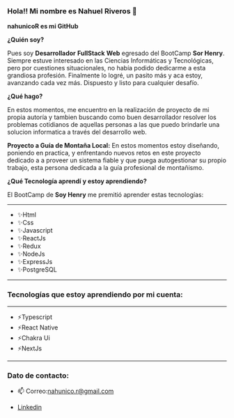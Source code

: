 ### Hola!! Mi nombre es Nahuel Riveros 👋

__nahunicoR es mi GitHub__

__¿Quién soy?__

Pues soy __Desarrollador__ __FullStack__ __Web__ egresado del BootCamp __Sor Henry__.
Siempre estuve interesado en las Ciencias Informáticas y Tecnológicas, pero por cuestiones situacionales, no había podido dedicarme a esta grandiosa profesión.
Finalmente lo logré, un pasito más y aca estoy, avanzando cada vez más.
Dispuesto y listo para cualquier desafío.

__¿Qué hago?__

En estos momentos, me encuentro en la realización de proyecto de mi propia autoría y tambien buscando como buen desarrollador resolver los problemas cotidianos de aquellas personas a las que puedo brindarle una solucion informatica a través del desarrollo web. 

__Proyecto a Guía de Montaña Local:__ En estos momentos estoy diseñando, poniendo en practica, y enfrentando nuevos retos en este proyecto dedicado a a proveer un sistema fiable y que puega autogestionar su propio trabajo, esta persona dedicada a la guía profesional de montañismo.

__¿Qué Tecnología aprendí y estoy aprendiendo?__

 El BootCamp de __Soy Henry__ me premitió aprender estas tecnologías:
 ***
 * ✨Html
 * ✨Css
 * ✨Javascript
 * ✨ReactJs
 * ✨Redux
 * ✨NodeJs
 * ✨ExpressJs
 * ✨PostgreSQL
 ***
 
 ### Tecnologías que estoy aprendiendo por mi cuenta:
***
 * ⚡Typescript 
 * ⚡React Native 
 * ⚡Chakra Ui 
 * ⚡NextJs 
***

### Dato de contacto:
* 📫 Correo:nahunico.r@gmail.com  

* [Linkedin](https://www.linkedin.com/in/nahuel-riveros)



<!--
**nahunicoR/nahunicoR** is a ✨ _special_ ✨ repository because its `README.md` (this file) appears on your GitHub profile.

Here are some ideas to get you started:

- 🔭 I’m currently working on ...
- 🌱 I’m currently learning ...
- 👯 I’m looking to collaborate on ...
- 🤔 I’m looking for help with ...
- 💬 Ask me about ...
- 📫 How to reach me: ...
- 😄 Pronouns: ...
- ⚡ Fun fact: ...
-->
